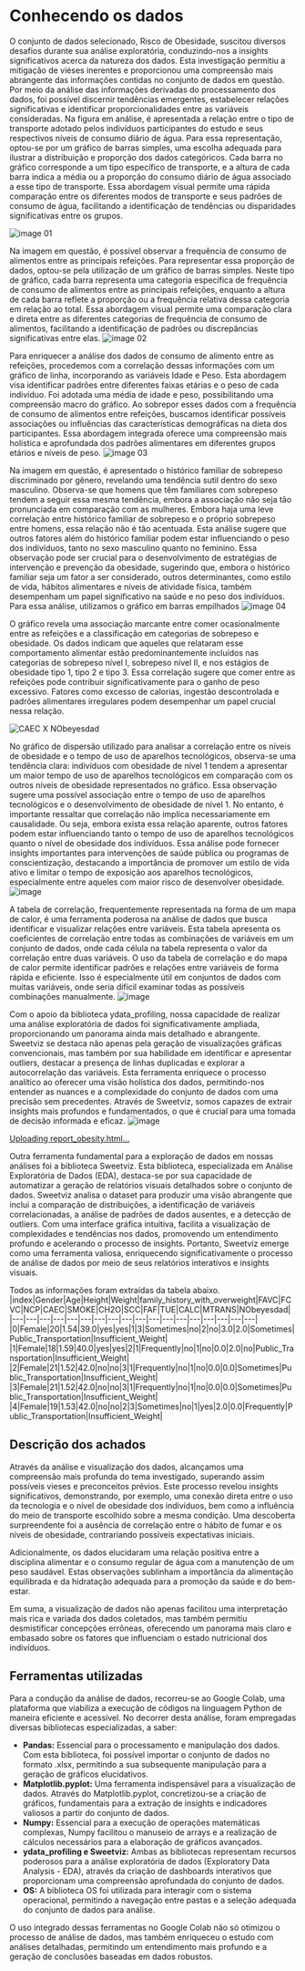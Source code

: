 # Conhecendo os dados

O conjunto de dados selecionado, Risco de Obesidade, suscitou diversos desafios durante sua análise exploratória, conduzindo-nos a insights significativos acerca da natureza dos dados. Esta investigação permitiu a mitigação de viéses inerentes e proporcionou uma compreensão mais abrangente das informações contidas no conjunto de dados em questão.
Por meio da análise das informações derivadas do processamento dos dados, foi possível discernir tendências emergentes, estabelecer relações significativas e identificar proporcionalidades entre as variáveis consideradas.
Na figura em análise, é apresentada a relação entre o tipo de transporte adotado pelos indivíduos participantes do estudo e seus respectivos níveis de consumo diário de água. Para essa representação, optou-se por um gráfico de barras simples, uma escolha adequada para ilustrar a distribuição e proporção dos dados categóricos. Cada barra no gráfico corresponde a um tipo específico de transporte, e a altura de cada barra indica a média ou a proporção do consumo diário de água associado a esse tipo de transporte. Essa abordagem visual permite uma rápida comparação entre os diferentes modos de transporte e seus padrões de consumo de água, facilitando a identificação de tendências ou disparidades significativas entre os grupos.

![image 01](https://github.com/ICEI-PUC-Minas-PMV-SI/pmv-si-2024-1-pe7-t1-obesity-risk/assets/78939209/c66cb392-9180-48f0-adf3-b78d136e45a1)

Na imagem em questão, é possível observar a frequência de consumo de alimentos entre as principais refeições. Para representar essa proporção de dados, optou-se pela utilização de um gráfico de barras simples. Neste tipo de gráfico, cada barra representa uma categoria específica de frequência de consumo de alimentos entre as principais refeições, enquanto a altura de cada barra reflete a proporção ou a frequência relativa dessa categoria em relação ao total. Essa abordagem visual permite uma comparação clara e direta entre as diferentes categorias de frequência de consumo de alimentos, facilitando a identificação de padrões ou discrepâncias significativas entre elas.
![image 02](https://github.com/ICEI-PUC-Minas-PMV-SI/pmv-si-2024-1-pe7-t1-obesity-risk/assets/78939209/78e5d8a1-773d-4089-bc3c-86445ae8bbcd)

Para enriquecer a análise dos dados de consumo de alimento entre as refeições, procedemos com a correlação dessas informações com um gráfico de linha, incorporando as variáveis Idade e Peso. Esta abordagem visa identificar padrões entre diferentes faixas etárias e o peso de cada indivíduo. Foi adotada uma média de idade e peso, possibilitando uma compreensão macro do gráfico. Ao sobrepor esses dados com a frequência de consumo de alimentos entre refeições, buscamos identificar possíveis associações ou influências das características demográficas na dieta dos participantes. Essa abordagem integrada oferece uma compreensão mais holística e aprofundada dos padrões alimentares em diferentes grupos etários e níveis de peso.
![image 03](https://github.com/ICEI-PUC-Minas-PMV-SI/pmv-si-2024-1-pe7-t1-obesity-risk/assets/78939209/033d54ca-7d93-4c4e-a4df-b580a025de8a)

Na imagem em questão, é apresentado o histórico familiar de sobrepeso discriminado por gênero, revelando uma tendência sutil dentro do sexo masculino. Observa-se que homens que têm familiares com sobrepeso tendem a seguir essa mesma tendência, embora a associação não seja tão pronunciada em comparação com as mulheres.
Embora haja uma leve correlação entre histórico familiar de sobrepeso e o próprio sobrepeso entre homens, essa relação não é tão acentuada. Esta análise sugere que outros fatores além do histórico familiar podem estar influenciando o peso dos indivíduos, tanto no sexo masculino quanto no feminino.
Essa observação pode ser crucial para o desenvolvimento de estratégias de intervenção e prevenção da obesidade, sugerindo que, embora o histórico familiar seja um fator a ser considerado, outros determinantes, como estilo de vida, hábitos alimentares e níveis de atividade física, também desempenham um papel significativo na saúde e no peso dos indivíduos.
Para essa análise, utilizamos o gráfico em barras empilhados
![image 04](https://github.com/ICEI-PUC-Minas-PMV-SI/pmv-si-2024-1-pe7-t1-obesity-risk/assets/78939209/181a94e6-3446-4dd8-bc5c-dc4a08f39047)

O gráfico revela uma associação marcante entre comer ocasionalmente entre as refeições e a classificação em categorias de sobrepeso e obesidade. Os dados indicam que aqueles que relataram esse comportamento alimentar estão predominantemente incluídos nas categorias de sobrepeso nível I, sobrepeso nível II, e nos estágios de obesidade tipo 1, tipo 2 e tipo 3. Essa correlação sugere que comer entre as refeições pode contribuir significativamente para o ganho de peso excessivo. Fatores como excesso de calorias, ingestão descontrolada e padrões alimentares irregulares podem desempenhar um papel crucial nessa relação. 

![CAEC X NObeyesdad]([url_da_imagem](https://github.com/ICEI-PUC-Minas-PMV-SI/pmv-si-2024-1-pe7-t1-obesity-risk/blob/main/docs/img/CAEC%20X%20NObeyesdad.png))

No gráfico de dispersão utilizado para analisar a correlação entre os níveis de obesidade e o tempo de uso de aparelhos tecnológicos, observa-se uma tendência clara: indivíduos com obesidade de nível 1 tendem a apresentar um maior tempo de uso de aparelhos tecnológicos em comparação com os outros níveis de obesidade representados no gráfico.
Essa observação sugere uma possível associação entre o tempo de uso de aparelhos tecnológicos e o desenvolvimento de obesidade de nível 1. No entanto, é importante ressaltar que correlação não implica necessariamente em causalidade. Ou seja, embora exista essa relação aparente, outros fatores podem estar influenciando tanto o tempo de uso de aparelhos tecnológicos quanto o nível de obesidade dos indivíduos.
Essa análise pode fornecer insights importantes para intervenções de saúde pública ou programas de conscientização, destacando a importância de promover um estilo de vida ativo e limitar o tempo de exposição aos aparelhos tecnológicos, especialmente entre aqueles com maior risco de desenvolver obesidade.
![image](https://github.com/ICEI-PUC-Minas-PMV-SI/pmv-si-2024-1-pe7-t1-obesity-risk/assets/78939209/97f0ce60-49d7-4444-9e7a-3674486c8e9a)

A tabela de correlação, frequentemente representada na forma de um mapa de calor, é uma ferramenta poderosa na análise de dados que busca identificar e visualizar relações entre variáveis. Esta tabela apresenta os coeficientes de correlação entre todas as combinações de variáveis em um conjunto de dados, onde cada célula na tabela representa o valor da correlação entre duas variáveis. O uso da tabela de correlação e do mapa de calor permite identificar padrões e relações entre variáveis de forma rápida e eficiente. Isso é especialmente útil em conjuntos de dados com muitas variáveis, onde seria difícil examinar todas as possíveis combinações manualmente.
![image](https://github.com/ICEI-PUC-Minas-PMV-SI/pmv-si-2024-1-pe7-t1-obesity-risk/assets/78939209/4a8a9d49-61fa-4341-bf41-d6fae333d7e1)

Com o apoio da biblioteca ydata_profiling, nossa capacidade de realizar uma análise exploratória de dados foi significativamente ampliada, proporcionando um panorama ainda mais detalhado e abrangente. Sweetviz se destaca não apenas pela geração de visualizações gráficas convencionais, mas também por sua habilidade em identificar e apresentar outliers, destacar a presença de linhas duplicadas e explorar a autocorrelação das variáveis. Esta ferramenta enriquece o processo analítico ao oferecer uma visão holística dos dados, permitindo-nos entender as nuances e a complexidade do conjunto de dados com uma precisão sem precedentes. Através de Sweetviz, somos capazes de extrair insights mais profundos e fundamentados, o que é crucial para uma tomada de decisão informada e eficaz.
![image](https://github.com/ICEI-PUC-Minas-PMV-SI/pmv-si-2024-1-pe7-t1-obesity-risk/assets/78939209/f1b96a1b-1df9-4e37-a40d-a1a52fd73470)

[Uploading report_obesity.html…]()

Outra ferramenta fundamental para a exploração de dados em nossas análises foi a biblioteca Sweetviz. Esta biblioteca, especializada em Análise Exploratória de Dados (EDA), destaca-se por sua capacidade de automatizar a geração de relatórios visuais detalhados sobre o conjunto de dados. Sweetviz analisa o dataset para produzir uma visão abrangente que inclui a comparação de distribuições, a identificação de variáveis correlacionadas, a análise de padrões de dados ausentes, e a detecção de outliers. Com uma interface gráfica intuitiva, facilita a visualização de complexidades e tendências nos dados, promovendo um entendimento profundo e acelerando o processo de insights. Portanto, Sweetviz emerge como uma ferramenta valiosa, enriquecendo significativamente o processo de análise de dados por meio de seus relatórios interativos e insights visuais.

Todos as informações foram extraídas da tabela abaixo.
|index|Gender|Age|Height|Weight|family\_history\_with\_overweight|FAVC|FCVC|NCP|CAEC|SMOKE|CH2O|SCC|FAF|TUE|CALC|MTRANS|NObeyesdad|
|---|---|---|---|---|---|---|---|---|---|---|---|---|---|---|---|---|---|
|0|Female|20|1\.54|39\.0|yes|yes|1|3|Sometimes|no|2|no|3\.0|2\.0|Sometimes|Public\_Transportation|Insufficient\_Weight|
|1|Female|18|1\.59|40\.0|yes|yes|2|1|Frequently|no|1|no|0\.0|2\.0|no|Public\_Transportation|Insufficient\_Weight|
|2|Female|21|1\.52|42\.0|no|no|3|1|Frequently|no|1|no|0\.0|0\.0|Sometimes|Public\_Transportation|Insufficient\_Weight|
|3|Female|21|1\.52|42\.0|no|no|3|1|Frequently|no|1|no|0\.0|0\.0|Sometimes|Public\_Transportation|Insufficient\_Weight|
|4|Female|19|1\.53|42\.0|no|no|2|3|Sometimes|no|1|yes|2\.0|0\.0|Frequently|Public\_Transportation|Insufficient\_Weight|


## Descrição dos achados

Através da análise e visualização dos dados, alcançamos uma compreensão mais profunda do tema investigado, superando assim possíveis vieses e preconceitos prévios. Este processo revelou insights significativos, demonstrando, por exemplo, uma conexão direta entre o uso da tecnologia e o nível de obesidade dos indivíduos, bem como a influência do meio de transporte escolhido sobre a mesma condição. Uma descoberta surpreendente foi a ausência de correlação entre o hábito de fumar e os níveis de obesidade, contrariando possíveis expectativas iniciais.

Adicionalmente, os dados elucidaram uma relação positiva entre a disciplina alimentar e o consumo regular de água com a manutenção de um peso saudável. Estas observações sublinham a importância da alimentação equilibrada e da hidratação adequada para a promoção da saúde e do bem-estar.

Em suma, a visualização de dados não apenas facilitou uma interpretação mais rica e variada dos dados coletados, mas também permitiu desmistificar concepções errôneas, oferecendo um panorama mais claro e embasado sobre os fatores que influenciam o estado nutricional dos indivíduos.

## Ferramentas utilizadas

Para a condução da análise de dados, recorreu-se ao Google Colab, uma plataforma que viabiliza a execução de códigos na linguagem Python de maneira eficiente e acessível. No decorrer desta análise, foram empregadas diversas bibliotecas especializadas, a saber:

- **Pandas:** Essencial para o processamento e manipulação dos dados. Com esta biblioteca, foi possível importar o conjunto de dados no formato .xlsx, permitindo a sua subsequente manipulação para a geração de gráficos elucidativos.
- **Matplotlib.pyplot:** Uma ferramenta indispensável para a visualização de dados. Através do Matplotlib.pyplot, concretizou-se a criação de gráficos, fundamentais para a extração de insights e indicadores valiosos a partir do conjunto de dados.
- **Numpy:** Essencial para a execução de operações matemáticas complexas, Numpy facilitou o manuseio de arrays e a realização de cálculos necessários para a elaboração de gráficos avançados.
- **ydata_profiling e Sweetviz:** Ambas as bibliotecas representam recursos poderosos para a análise exploratória de dados (Exploratory Data Analysis - EDA), através da criação de dashboards interativos que proporcionam uma compreensão aprofundada do conjunto de dados.
- **OS:** A biblioteca OS foi utilizada para interagir com o sistema operacional, permitindo a navegação entre pastas e a seleção adequada do conjunto de dados para análise.

O uso integrado dessas ferramentas no Google Colab não só otimizou o processo de análise de dados, mas também enriqueceu o estudo com análises detalhadas, permitindo um entendimento mais profundo e a geração de conclusões baseadas em dados robustos.

